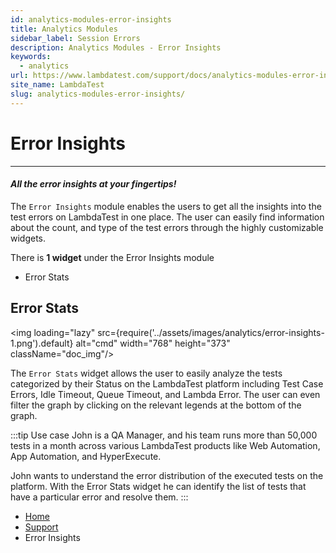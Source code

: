 ```yaml
---
id: analytics-modules-error-insights
title: Analytics Modules
sidebar_label: Session Errors 
description: Analytics Modules - Error Insights
keywords:
  - analytics
url: https://www.lambdatest.com/support/docs/analytics-modules-error-insights/
site_name: LambdaTest
slug: analytics-modules-error-insights/
---
```


<script type="application/ld+json"
      dangerouslySetInnerHTML={{ __html: JSON.stringify({
       "@context": "https://schema.org",
        "@type": "BreadcrumbList",
        "itemListElement": [{
          "@type": "ListItem",
          "position": 1,
          "name": "Home",
          "item": "https://www.lambdatest.com"
        },{
          "@type": "ListItem",
          "position": 2,
          "name": "Support",
          "item": "https://www.lambdatest.com/support/docs/"
        },{
          "@type": "ListItem",
          "position": 3,
          "name": "Test Overview",
          "item": "https://www.lambdatest.com/support/docs/analytics-modules-error-insights/"
        }]
      })
    }}
></script>

# Error Insights

---

#### _All the error insights at your fingertips!_

The `Error Insights` module enables the users to get all the insights into the test errors on LambdaTest in one place. The user can easily find information about the count, and type of the test errors through the highly customizable widgets.

There is **1 widget** under the Error Insights module

- Error Stats

## Error Stats

<img loading="lazy" src={require('../assets/images/analytics/error-insights-1.png').default} alt="cmd" width="768" height="373" className="doc_img"/>

The `Error Stats` widget allows the user to easily analyze the tests categorized by their Status on the LambdaTest platform including Test Case Errors, Idle Timeout, Queue Timeout, and Lambda Error. The user can even filter the graph by clicking on the relevant legends at the bottom of the graph.

:::tip Use case
John is a QA Manager, and his team runs more than 50,000 tests in a month across various LambdaTest products like Web Automation, App Automation, and HyperExecute.

John wants to understand the error distribution of the executed tests on the platform. With the Error Stats widget he can identify the list of tests that have a particular error and resolve them.
:::

<nav aria-label="breadcrumbs">
  <ul className="breadcrumbs">
    <li className="breadcrumbs__item">
      <a className="breadcrumbs__link" target="_self" href="https://www.lambdatest.com">
        Home
      </a>
    </li>
    <li className="breadcrumbs__item">
      <a className="breadcrumbs__link" target="_self" href="https://www.lambdatest.com/support/docs/">
        Support
      </a>
    </li>
    <li className="breadcrumbs__item breadcrumbs__item--active">
      <span className="breadcrumbs__link">
      Error Insights </span>
    </li>
  </ul>
</nav>
